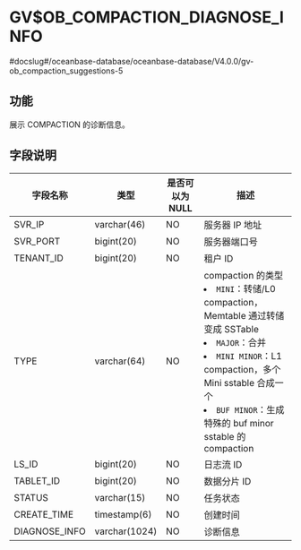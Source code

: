 GV$OB_COMPACTION_DIAGNOSE_INFO
===================================================
#docslug#/oceanbase-database/oceanbase-database/V4.0.0/gv-ob_compaction_suggestions-5


功能
-------------------

展示 COMPACTION 的诊断信息。

字段说明
---------------------



|     字段名称      |      类型       | 是否可以为 NULL |                                                                                                                                                                                描述                                                                                                                                                                                |
|---------------|---------------|------------|------------------------------------------------------------------------------------------------------------------------------------------------------------------------------------------------------------------------------------------------------------------------------------------------------------------------------------------------------------------|
| SVR_IP        | varchar(46)   | NO         | 服务器 IP 地址                                                                                                                                                                                                                                                                                                                                                        |
| SVR_PORT      | bigint(20)    | NO         | 服务器端口号                                                                                                                                                                                                                                                                                                                                                           |
| TENANT_ID     | bigint(20)    | NO         | 租户 ID                                                                                                                                                                                                                                                                                                                                                            |
| TYPE          | varchar(64)   | NO         | compaction 的类型 <li> `MINI`：转储/L0 compaction，Memtable 通过转储变成 SSTable   <li> `MAJOR`：合并   <li> `MINI MINOR`：L1 compaction，多个 Mini sstable 合成一个   <li> `BUF MINOR`：生成特殊的 buf minor sstable 的 compaction    |
| LS_ID         | bigint(20)    | NO         | 日志流 ID                                                                                                                                                                                                                                                                                                                                                           |
| TABLET_ID     | bigint(20)    | NO         | 数据分片 ID                                                                                                                                                                                                                                                                                                                                                          |
| STATUS        | varchar(15)   | NO         | 任务状态                                                                                                                                                                                                                                                                                                                                                             |
| CREATE_TIME        | timestamp(6)   | NO         | 创建时间                                                                                                                                                                                                                                                                                                                                                             |
| DIAGNOSE_INFO | varchar(1024) | NO         | 诊断信息                                                                                                                                                                                                                                                                                                                                                             |
